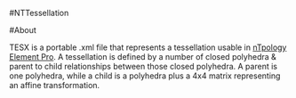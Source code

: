 #NTTessellation

#About

TESX is a portable .xml file that represents a tessellation usable in [nTpology Element Pro](http://www.ntopology.com/element-pro/). A tessellation is defined by a number of closed polyhedra & parent to child relationships between those closed polyhedra. A parent is one polyhedra, while a child is a polyhedra plus a 4x4 matrix representing an affine transformation.